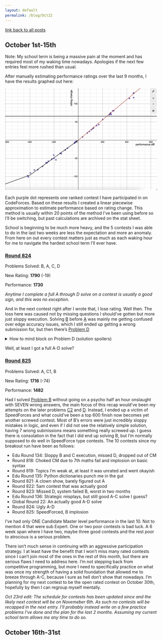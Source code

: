 ```yaml
---
layout: default
permalink: /blog/Oct22
---
```


[link back to all posts](https://alxwen711.github.io/blog)

## October 1st-15th

Note: My school term is being a massive pain at the moment and has required most of my waking time nowadays. Apologies if the next few entries feel more rushed than usual.

After manually estimating performance ratings over the last 9 months, I have the results graphed out here:

![desmos graph](docs/assets/images/desmos.png)

Each purple dot represents one ranked contest I have participated in on CodeForces. Based on these results I created a linear piecewise approximation to estimate performance based on rating change. This method is usually within 20 points of the method I’ve been using before so I’ll be switching, but past calculations are archived on the stat sheet.

School is beginning to be much more heavy, and the 5 contests I was able to do in the last two weeks are less the expectation and more an anomaly. From here on out every contest matters just as much as each waking hour for me to navigate the hardest school term I’ll ever have.

### [Round 824](https://codeforces.com/contest/1735)

Problems Solved: B, A, C, D

New Rating: **1790** (-19)

Performance: **1730**

*Anytime I complete a full A through D solve on a contest is usually a good sign, and this was no exception.*

And in the next contest right after I wrote that, I lose rating. Well then. The loss here was caused not by missing questions I should’ve gotten but more just sloppy execution. Solving [B](https://codeforces.com/contest/1735/problem/B) before [A](https://codeforces.com/contest/1735/problem/A) was mainly me getting confused over edge accuracy issues, which I still ended up getting a wrong submission for, but then there’s [Problem D](https://codeforces.com/contest/1735/problem/D)

<details>
<summary> How to mind block on Problem D (solution spoilers)</summary>
The solution is quite simple; each set must contain exactly 3 cards, and each meta set contains 5 cards in total, thus each meta set will contain 2 sets with one card being the uniting card. Thus a simple method is to count how many times each card appears in a set. If a card appears once, it is the uniting card of 0 metasets, a card with 2 set appearances unites 1 distinct metaset, 3 set appearances unites 3 distinct metasets, and n set appearances unites n(n-1)/2 metasets. 
As for why it took me half an hour to figure this part out when the harder part is determining all the possible sets? The example diagram circled entire metasets instead of just sets. So for some reason I kept trying to think of how the number of times each card appears in a metaset has to do with the number of metasets. 
</details>

Well, at least I got a full A-D solve?


### [Round 825](https://codeforces.com/contest/1736)

Problems Solved: A, C1, B

New Rating: **1716** (-74)

Performance: **1482**

Had I solved [Problem B](https://codeforces.com/contest/1736/problem/B) without going on a psycho half an hour onslaught with SEVEN wrong answers, the main focus of this recap would’ve been my attempts on the later problems [C2](https://codeforces.com/contest/1736/problem/C2) and [D](https://codeforces.com/contest/1736/problem/D). Instead, I ended up a victim of SpeedForces and what could’ve been a top 600 finish now becomes yet another screwed contest. Most of B’s errors were just incredibly sloppy mistakes in logic, and even if I did not see the relatively simple solution, having 7 wrong submissions means something really screwed up. I guess there is consolation in the fact that I did end up solving B, but I’m normally supposed to do well in SpeedForce type contests. The 10 contests since my breakout run have been as follows:

- Edu Round 134: Sloppy B and C execution, missed D, dropped out of CM
- Round 818: Choked CM due to 7th maths fail and implosion on basic syntax
- Round 819: Topics I’m weak at, at least it was unrated and went okayish
- Edu Round 135: Python dictionaries punch me in the gut
- Round 821: A clown show, barely figured out A
- Round 822: 5am contest that was actually good
- Round 823: Missed D, system failed B, worst in two months
- Edu Round 136: Strategic misplays, but still good A-C solve I guess?
- Global Round 22: An actually good A-D solve
- Round 824: Ugly A-D
- Round 825: SpeedForced, B implosion

I’ve had only ONE Candidate Master level performance in the last 10. Not to mention 4 that were sub Expert. One or two poor contests is bad luck. A 6 week span where I have two, maybe three good contests and the rest poor to atrocious is a serious problem. 

There isn’t much sense in continuing with an aggressive participation strategy. I at least have the benefit that I won’t miss many rated contests since I can’t join most of the ones in the rest of this month, but there are serious flaws I need to address here. I’m not stepping back from competitive programming, but more I need to specifically practice on what was once my strength of having a solid foundation that allowed me to breeze through A-C, because I sure as hell don’t show that nowadays. I’m planning for my next contest to be the open rated contest on October 30th, hopefully by then I can regroup myself mentally.

_Oct 23rd edit: The schedule for contests has been updated since and the likely next contest will be on Novemeber 6th. As such no contests will be recapped in the next entry. I'll probably instead write on a few practice problems I've done and the plan for the last 2 months. Assuming my current school term allows me any time to do so._

## October 16th-31st


